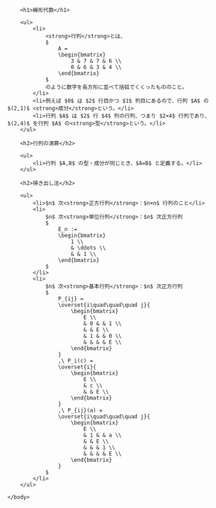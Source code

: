 <html>
    <head>
        <link rel="stylesheet" href="https://cdn.jsdelivr.net/npm/katex@0.15.2/dist/katex.min.css" integrity="sha384-MlJdn/WNKDGXveldHDdyRP1R4CTHr3FeuDNfhsLPYrq2t0UBkUdK2jyTnXPEK1NQ" crossorigin="anonymous">
        <script defer src="https://cdn.jsdelivr.net/npm/katex@0.15.2/dist/katex.min.js" integrity="sha384-VQ8d8WVFw0yHhCk5E8I86oOhv48xLpnDZx5T9GogA/Y84DcCKWXDmSDfn13bzFZY" crossorigin="anonymous"></script>
        <script defer src="https://cdn.jsdelivr.net/npm/katex@0.15.2/dist/contrib/auto-render.min.js" integrity="sha384-+XBljXPPiv+OzfbB3cVmLHf4hdUFHlWNZN5spNQ7rmHTXpd7WvJum6fIACpNNfIR" crossorigin="anonymous"></script>
        <script>
            document.addEventListener("DOMContentLoaded", function() {
                renderMathInElement(document.body, {
                    // customised options
                    // • auto-render specific keys, e.g.:
                    delimiters: [
                        {left: '$$', right: '$$', display: true},
                        {left: '$', right: '$', display: false},
                        {left: '\\(', right: '\\)', display: false},
                        {left: '\\[', right: '\\]', display: true}
                    ],
                    // • rendering keys, e.g.:
                    throwOnError : false
                });
            });
        </script>
    </head>
    <body>
        
        <h1>線形代数</h1>
        
        <ul>
            <li>
                <strong>行列</strong>とは、
                $
                    A =
                    \begin{bmatrix}
                        3 & 7 & 7 & 6 \\
                        0 & 6 & 3 & 4 \\
                    \end{bmatrix}
                $
                のように数字を長方形に並べて括弧でくくったもののこと。
            </li>
            <li>例えば $0$ は $2$ 行目かつ $1$ 列目にあるので、行列 $A$ の $(2,1)$ <strong>成分</strong>という。</li>
            <li>行列 $A$ は $2$ 行 $4$ 列の行列、つまり $2×4$ 行列であり、$(2,4)$ を行列 $A$ の<strong>型</strong>という。</li>
        </ul>
        
        <h2>行列の演算</h2>
        
        <ul>
            <li>行列 $A,B$ の型・成分が同じとき、$A=B$ と定義する。</li>
        </ul>
        
        <h2>掃き出し法</h2>
        
        <ul>
            <li>$n$ 次<strong>正方行列</strong>：$n×n$ 行列のこと</li>
            <li>
                $n$ 次<strong>単位行列</strong>：$n$ 次正方行列
                $
                    E_n :=
                    \begin{bmatrix}
                        1 \\
                        & \ddots \\
                        & & 1 \\
                    \end{bmatrix}
                $
            </li>
            <li>
                $n$ 次<strong>基本行列</strong>：$n$ 次正方行列
                $
                    P_{ij} =
                    \overset{i\quad\quad\quad j}{
                        \begin{bmatrix}
                            E \\
                            & 0 & & 1 \\
                            & & E \\
                            & 1 & & 0 \\
                            & & & & E \\
                        \end{bmatrix}
                    }
                    ,\ P_i(c) =
                    \overset{i}{
                        \begin{bmatrix}
                            E \\
                            & c \\
                            & & E \\
                        \end{bmatrix}
                    }
                    ,\ P_{ij}(a) =
                    \overset{i\quad\quad\quad j}{
                        \begin{bmatrix}
                            E \\
                            & 1 & & a \\
                            & & E \\
                            & & & 1 \\
                            & & & & E \\
                        \end{bmatrix}
                    }
                $
            </li>
        </ul>

    </body>
</html>
